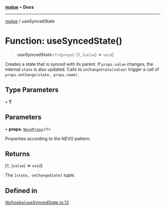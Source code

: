 [**realue**](../README.md) • **Docs**

***

[realue](../README.md) / useSyncedState

# Function: useSyncedState()

> **useSyncedState**\<`T`\>(`props`): [`T`, (`value`) => `void`]

Creates a state that is synced with its parent.
If `props.value` changes, the internal `state` is also updated.
Calls to `onChangeState(value)` trigger a call of `props.onChange(state, props.name)`.

## Type Parameters

• **T**

## Parameters

• **props**: [`NevoProps`](../type-aliases/NevoProps.md)\<`T`\>

Properties according to the NEVO pattern.

## Returns

[`T`, (`value`) => `void`]

The `[state, onChangeState]` tuple.

## Defined in

[lib/hooks/useSyncedState.ts:12](https://github.com/nevoland/realue/blob/f0861eda689780090ad24f17b0b38643f5880cf7/lib/hooks/useSyncedState.ts#L12)
